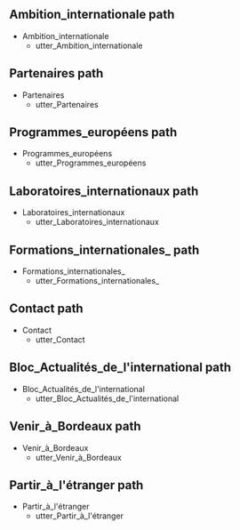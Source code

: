 ## Ambition_internationale path
* Ambition_internationale
  - utter_Ambition_internationale

## Partenaires path
* Partenaires
  - utter_Partenaires

## Programmes_européens path
* Programmes_européens
  - utter_Programmes_européens

## Laboratoires_internationaux path
* Laboratoires_internationaux
  - utter_Laboratoires_internationaux

## Formations_internationales_ path
* Formations_internationales_
  - utter_Formations_internationales_

## Contact path
* Contact
  - utter_Contact

## Bloc_Actualités_de_l'international path
* Bloc_Actualités_de_l'international
  - utter_Bloc_Actualités_de_l'international

## Venir_à_Bordeaux path
* Venir_à_Bordeaux
  - utter_Venir_à_Bordeaux

## Partir_à_l'étranger path
* Partir_à_l'étranger
  - utter_Partir_à_l'étranger


